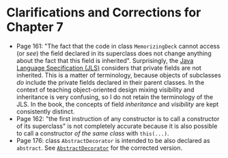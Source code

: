 # Clarifications and Corrections for Chapter 7

* Page 161: "The fact that the code in class `MemorizingDeck` cannot access (or *see*) the field declared in its superclass does not change anything about the fact that this field is inherited". Surprisingly, the [Java Language Specification (JLS)](https://docs.oracle.com/javase/specs/jls/se8/html/jls-6.html#jls-6.6.1) considers that private fields are not inherited. This is a matter of terminology, because objects of subclasses *do* include  the private fields declared in their parent classes. In the context of teaching object-oriented design mixing visibility and inheritance is very confusing, so I do not retain the terminology of the JLS. In the book, the concepts of field *inheritance* and *visibility* are kept consistently distinct.
* Page 162: "the first instruction of any constructor is to call a constructor of its superclass" is not completely accurate because it is also possible to call a constructor *of the same class* with `this(...)`. 
* Page 176: class `AbstractDecorator` is intended to be also declared as `abstract`.  See [`AbstractDecorator`](../chapter-code/chapter7/AbstractDecorator.java) for the corrected version.
